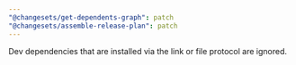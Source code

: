 ```yaml
---
"@changesets/get-dependents-graph": patch
"@changesets/assemble-release-plan": patch
---
```


Dev dependencies that are installed via the link or file protocol are ignored.
